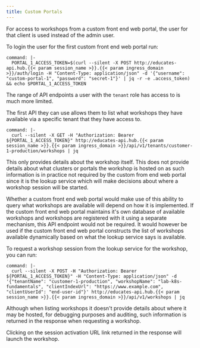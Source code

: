 ```yaml
---
title: Custom Portals
---
```


For access to workshops from a custom front end web portal, the user for that
client is used instead of the admin user.

To login the user for the first custom front end web portal run:

```terminal:execute
command: |-
  PORTAL_1_ACCESS_TOKEN=$(curl --silent -X POST http://educates-api.hub.{{< param session_name >}}.{{< param ingress_domain >}}/auth/login -H "Content-Type: application/json" -d '{"username": "custom-portal-1", "password": "secret-1"}' | jq -r -e .access_token) && echo $PORTAL_1_ACCESS_TOKEN
```

The range of API endpoints a user with the `tenant` role has access to is much
more limited.

The first API they can use allows them to list what workshops they have
available via a specific tenant that they have access to.

```terminal:execute
command: |-
  curl --silent -X GET -H "Authorization: Bearer ${PORTAL_1_ACCESS_TOKEN}" http://educates-api.hub.{{< param session_name >}}.{{< param ingress_domain >}}/api/v1/tenants/customer-1-production/workshops | jq
```

This only provides details about the workshop itself. This does not provide
details about what clusters or portals the workshop is hosted on as such
information is in practice not required by the custom from end web portal since
it is the lookup service which will make decisions about where a workshop
session will be started.

Whether a custom front end web portal would make use of this ability to query
what workshops are available will depend on how it is implemented. If the custom
front end web portal maintains it's own database of available workshops and
workshops are registered with it using a separate mechanism, this API endpoint
would not be required. It would however be used if the custom front end web
portal constructs the list of workshops available dynamically based on what the
lookup service says is available.

To request a workshop session from the lookup service for the workshop, you can
run:

```terminal:execute
command: |-
  curl --silent -X POST -H "Authorization: Bearer ${PORTAL_1_ACCESS_TOKEN}" -H "Content-Type: application/json" -d '{"tenantName": "customer-1-production", "workshopName": "lab-k8s-fundamentals", "clientIndexUrl": "https://www.example.com", "clientUserId": "end-user-id"}' http://educates-api.hub.{{< param session_name >}}.{{< param ingress_domain >}}/api/v1/workshops | jq
```

Although when listing workshops it doesn't provide details about where it may
be hosted, for debugging purposes and auditing, such information is returned
in the response when requesting a workshop.

Clicking on the session activation URL link returned in the response will launch
the workshop.
